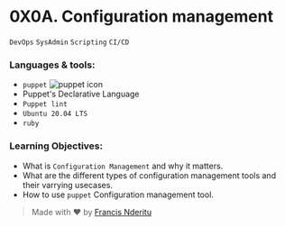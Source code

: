 # 0X0A. Configuration management

`DevOps` `SysAdmin` `Scripting` `CI/CD`

### Languages & tools:

 * `puppet` <img href="https://icon-library.com/icon/puppet-icon-18.html.html" alt="puppet icon">
 * Puppet's Declarative Language
 * `Puppet lint`
 * `Ubuntu 20.04 LTS`
 * `ruby`

### Learning Objectives:

 * What is `Configuration Management` and why it matters.
 * What are the different types of configuration management tools and their varrying usecases.
 * How to use `puppet` Configuration management tool.

 > Made with :heart: by [Francis Nderitu](https://github.com/Gus-Victrix)